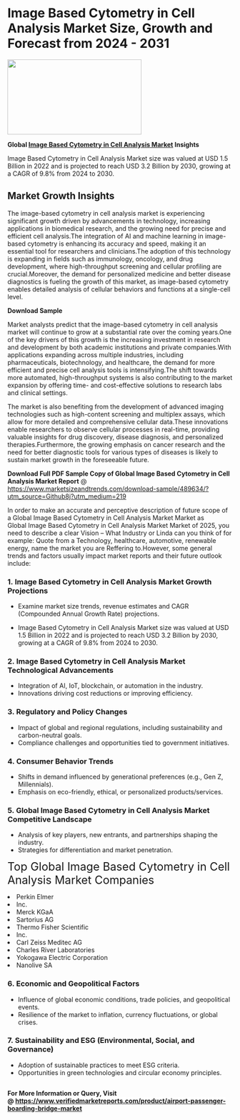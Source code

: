 <H1>Image Based Cytometry in Cell Analysis Market Size, Growth and Forecast from 2024 - 2031</H1><img class="aligncenter size-medium wp-image-584254" src="https://thirdeyenews.in/wp-content/uploads/2024/09/Global-Market-Research-300x168.jpeg" alt="" width="300" height="168" /><p><strong>Global&nbsp;<a href="https://www.marketsizeandtrends.com/download-sample/489634/?utm_source=Github8j?utm_medium=219">Image Based Cytometry in Cell Analysis Market</a> Insights</strong></p><p>Image Based Cytometry in Cell Analysis Market size was valued at USD 1.5 Billion in 2022 and is projected to reach USD 3.2 Billion by 2030, growing at a CAGR of 9.8% from 2024 to 2030.</p><p><h2>Market Growth Insights</h2> <p>The image-based cytometry in cell analysis market is experiencing significant growth driven by advancements in technology, increasing applications in biomedical research, and the growing need for precise and efficient cell analysis.The integration of AI and machine learning in image-based cytometry is enhancing its accuracy and speed, making it an essential tool for researchers and clinicians.The adoption of this technology is expanding in fields such as immunology, oncology, and drug development, where high-throughput screening and cellular profiling are crucial.Moreover, the demand for personalized medicine and better disease diagnostics is fueling the growth of this market, as image-based cytometry enables detailed analysis of cellular behaviors and functions at a single-cell level.</p> <p><strong>Download Sample</strong></p> <p>Market analysts predict that the image-based cytometry in cell analysis market will continue to grow at a substantial rate over the coming years.One of the key drivers of this growth is the increasing investment in research and development by both academic institutions and private companies.With applications expanding across multiple industries, including pharmaceuticals, biotechnology, and healthcare, the demand for more efficient and precise cell analysis tools is intensifying.The shift towards more automated, high-throughput systems is also contributing to the market expansion by offering time- and cost-effective solutions to research labs and clinical settings.</p> <p>The market is also benefiting from the development of advanced imaging technologies such as high-content screening and multiplex assays, which allow for more detailed and comprehensive cellular data.These innovations enable researchers to observe cellular processes in real-time, providing valuable insights for drug discovery, disease diagnosis, and personalized therapies.Furthermore, the growing emphasis on cancer research and the need for better diagnostic tools for various types of diseases is likely to sustain market growth in the foreseeable future.</p> <p><span class=""><strong>Download Full PDF Sample Copy of Global Image Based Cytometry in Cell Analysis Market Report</strong> @ <a href="https://www.marketsizeandtrends.com/download-sample/489634/?utm_source=Github8j?utm_medium=219" target="_blank">https://www.marketsizeandtrends.com/download-sample/489634/?utm_source=Github8j?utm_medium=219</a></span></p><p>In order to make an accurate and perceptive description of future scope of a Global&nbsp;Image Based Cytometry in Cell Analysis Market Market as Global&nbsp;Image Based Cytometry in Cell Analysis Market Market of 2025, you need to describe a clear Vision &ndash; What Industry or Linda can you think of for example: Quote from a Technology, healthcare, automotive, renewable energy, name the market you are Reffering to.However, some general trends and factors usually impact market reports and their future outlook include:</p><h3>1.&nbsp;<strong>Image Based Cytometry in Cell Analysis Market Growth Projections</strong></h3><ul><li>Examine market size trends, revenue estimates and CAGR (Compounded Annual Growth Rate) projections.</li><li><p>Image Based Cytometry in Cell Analysis Market size was valued at USD 1.5 Billion in 2022 and is projected to reach USD 3.2 Billion by 2030, growing at a CAGR of 9.8% from 2024 to 2030.</p></li></ul><h3>2.&nbsp;<strong>Image Based Cytometry in Cell Analysis Market Technological Advancements</strong></h3><ul><li>Integration of AI, IoT, blockchain, or automation in the industry.</li><li>Innovations driving cost reductions or improving efficiency.</li></ul><h3>3.&nbsp;<strong>Regulatory and Policy Changes</strong></h3><ul><li>Impact of global and regional regulations, including sustainability and carbon-neutral goals.</li><li>Compliance challenges and opportunities tied to government initiatives.</li></ul><h3>4.&nbsp;<strong>Consumer Behavior Trends</strong></h3><ul><li>Shifts in demand influenced by generational preferences (e.g., Gen Z, Millennials).</li><li>Emphasis on eco-friendly, ethical, or personalized products/services.</li></ul><h3>5.&nbsp;<strong>Global Image Based Cytometry in Cell Analysis Market Competitive Landscape</strong></h3><ul><li>Analysis of key players, new entrants, and partnerships shaping the industry.</li><li>Strategies for differentiation and market penetration.</li></ul><p data-pm-slice="1 1 []"><span style="color: inherit; font-family: inherit; font-size: 25px;">Top Global Image Based Cytometry in Cell Analysis Market Companies</span></p><div class="" data-test-id=""><p><li>Perkin Elmer</li><li> Inc.</li><li> Merck KGaA</li><li> Sartorius AG</li><li> Thermo Fisher Scientific</li><li> Inc.</li><li> Carl Zeiss Meditec AG</li><li> Charles River Laboratories</li><li> Yokogawa Electric Corporation</li><li> Nanolive SA</li></p></div><h3>6.&nbsp;<strong>Economic and Geopolitical Factors</strong></h3><ul><li>Influence of global economic conditions, trade policies, and geopolitical events.</li><li>Resilience of the market to inflation, currency fluctuations, or global crises.</li></ul><h3>7.&nbsp;<strong>Sustainability and ESG (Environmental, Social, and Governance)</strong></h3><ul><li>Adoption of sustainable practices to meet ESG criteria.</li><li>Opportunities in green technologies and circular economy principles.</li></ul><h2><strong style="font-size: 14px;">For More Information or Query, Visit @&nbsp;</strong><a style="background-color: #ffffff; font-size: 14px;" href="https://www.marketsizeandtrends.com/report/image-based-cytometry-in-cell-analysis-market/" target="_blank">https://www.verifiedmarketreports.com/product/airport-passenger-boarding-bridge-market</a></h2>
